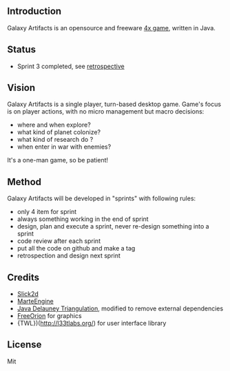 ## Introduction

Galaxy Artifacts is an opensource and freeware [4x game](http://en.wikipedia.org/wiki/4X]), written in Java.

## Status

* Sprint 3 completed, see [retrospective](https://github.com/Gornova/GalaxyArtifacts/wiki/sprint-3)

## Vision

Galaxy Artifacts is a single player, turn-based desktop game.
Game's focus is on player actions, with no micro management but macro decisions:
* where and when explore?
* what kind of planet colonize?
* what kind of research do ?
* when enter in war with enemies?

It's a one-man game, so be patient! 


## Method

Galaxy Artifacts will be developed in "sprints" with following rules:
* only 4 item for sprint
* always something working in the end of sprint
* design, plan and execute a sprint, never re-design something into a sprint
* code review after each sprint
* put all the code on github and make a tag 
* retrospection and design next sprint


## Credits
* [Slick2d](http://slick2d.org/)
* [MarteEngine](https://github.com/Gornova/MarteEngine/)
* [Java Delauney Triangulation](https://github.com/hugebdu/jdt-refactored), modified to remove external dependencies
* [FreeOrion](http://www.freeorion.org) for graphics
* {TWL})(http://l33tlabs.org/) for user interface library

## License

Mit
